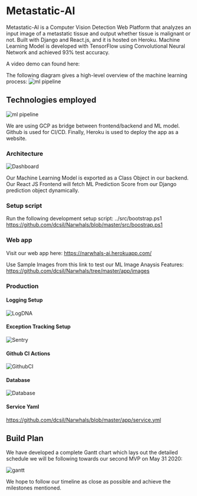 # Metastatic-AI

Metastatic-AI is a Computer Vision Detection Web Platform that analyzes an input image of a metastatic tissue and output whether tissue is malignant or not. Built with Django and React.js, and it is hosted on Heroku. Machine Learning Model is developed with TensorFlow using Convolutional Neural Network and achieved 93% test accuracy. 

A video demo can found here: 

The following diagram gives a high-level overview of the machine learning process:
![ml pipeline](../product_research/unnamed2.jpg)


## Technologies employed

![ml pipeline](./tech.jpg)

We are using GCP as bridge between frontend/backend and ML model. Github is used for CI/CD. Finally, Heroku is used to deploy the app as a website.


### Architecture
 
 ![Dashboard](./architecture.jpg)
 
 Our Machine Learning Model is exported as a Class Object in our backend. Our React JS Frontend will fetch ML Prediction Score from our Django prediction object dynamically.
 

### Setup script

Run the following development setup script:
    ../src/bootstrap.ps1
https://github.com/dcsil/Narwhals/blob/master/src/boostrap.ps1
    
### Web app

 Visit our web app here: https://narwhals-ai.herokuapp.com/
 
 Use Sample Images from this link to test our ML Image Anaysis Features:
 https://github.com/dcsil/Narwhals/tree/master/app/images

### Production

#### Logging Setup

 ![LogDNA](./LogDNA.jpg)

#### Exception Tracking Setup

 ![Sentry](./Sentry.jpg)

#### Github CI Actions
 ![GithubCI](./GithubCI.jpg)

#### Database
 ![Database](./Database.jpg)
 
 #### Service Yaml 
 
 https://github.com/dcsil/Narwhals/blob/master/app/service.yml
 
 ## Build Plan

We have developed a complete Gantt chart which lays out the detailed schedule we will be following towards our second MVP on May 31 2020:

![gantt](./build.jpg)

We hope to follow our timeline as close as possible and achieve the milestones mentioned.

